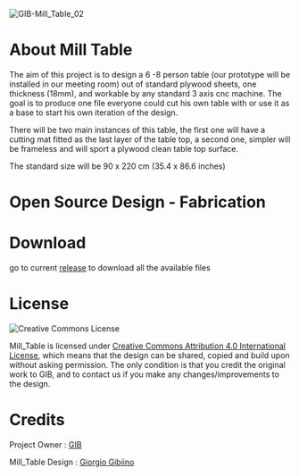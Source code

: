 ![GIB-Mill_Table_02](https://user-images.githubusercontent.com/97519980/150144434-693e7c4b-80e9-40cc-8c96-d188ecf88ddf.jpg)


# About Mill Table
The aim of this project is to design a 6 -8 person table (our prototype will be installed in our meeting room) out of standard plywood sheets, one thickness (18mm), and workable by any standard 3 axis cnc machine. The goal is to produce one file everyone could cut his own table with or use it as a base to start his own iteration of the design.

There will be two main instances of this table, the first one will have a cutting mat fitted as the last layer of the table top, a second one, simpler will be frameless and will sport a plywood clean table top surface.

The standard size will be 90 x 220 cm (35.4 x 86.6 inches)

# Open Source Design - Fabrication 


# Download 
go to current [release](https://github.com/StudioGIB/Mill_Table/releases) to download all the available files

# License
![Creative Commons License](https://i.creativecommons.org/l/by/4.0/88x31.png)

Mill_Table is licensed under [Creative Commons Attribution 4.0 International License](https://creativecommons.org/licenses/by/4.0/), which means that the design can be shared, copied and build upon without asking permission. The only condition is that you credit the original work to GIB, and to contact us if you make any changes/improvements to the design.

# Credits

Project Owner : [GIB](http://studiogib.com/)

Mill_Table Design : [Giorgio Gibiino](https://www.instagram.com/jj_nelson/)
